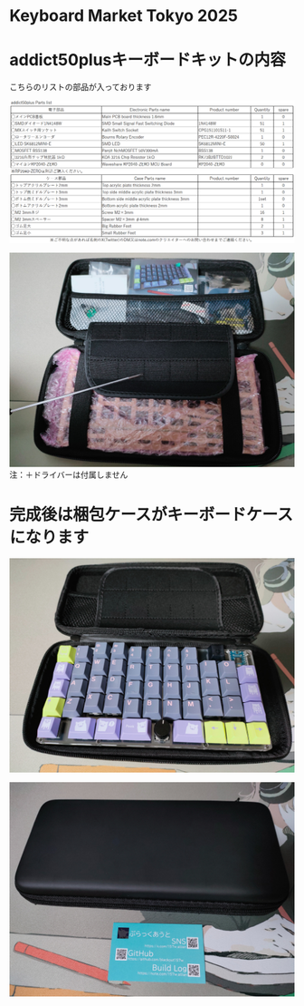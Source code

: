 # Keyboard Market Tokyo 2025

# addict50plusキーボードキットの内容
こちらのリストの部品が入っております

![addict50plusPartslist2025keyket](images/addict50plusPartslist2025keyket.png)

![addictnakami](images/addictnakami.jpg)
注：＋ドライバーは付属しません
# 完成後は梱包ケースがキーボードケースになります
![addictcase](images/addictcase.jpg)

![addictmeishi](images/addictmeishi.jpg)
